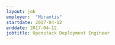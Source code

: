 ```yaml
---
layout: job
employer:  "Mirantis"
startdate: 2017-04-12
enddate: 2017-04-12
jobtitle: Openstack Deployment Engineer
---
```

